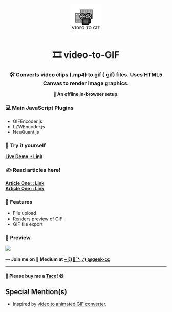 <div align="center">
  <img src="https://github.com/incubated-geek-cc/video-to-GIF/raw/main/img/logo.png" width="96" alt="logo">

  # 🎞️ video-to-GIF

  ### 🛠️ Converts video clips (.mp4) to gif (.gif) files. Uses HTML5 Canvas to render image graphics.

**🔌 An offline in-browser setup.**

<div align="left">

### 💻 Main JavaScript Plugins

</div>
<div align="left">
<ul>
	<li>GIFEncoder.js</li>
	<li>LZWEncoder.js</li>
	<li>NeuQuant.js</li>
</ul>

### 🌟 Try it yourself
[**Live Demo :: Link**](https://incubated-geek-cc.github.io/video-to-GIF/)

### ✍ Read articles here!
[**Article One :: Link**](https://geek-cc.medium.com/how-to-convert-a-video-clip-to-a-gif-file-with-client-side-javascript-56575d093191)<br>
[**Article One :: Link**](https://geek-cc.medium.com/video-to-gif-conversion-with-client-side-javascript-decoding-fps-for-gif-bf96b8bc4d7c)

### 📌 Features

</div>
<div align="left">
	<ul>
		<li>File upload</li>
		<li>Renders preview of GIF</li>
		<li>GIF file export</li>
	</ul>
</div>
</div>

### 👀 Preview
<img src='https://miro.medium.com/max/900/1*L0B8O8kG3-j9ZaRw0gWz1Q.gif' width="800px" />

<p>— <b>Join me on 📝 <b>Medium</b> at <a href='https://medium.com/@geek-cc' target='_blank'>~ ξ(🎀˶❛◡❛) @geek-cc</a></b></p>

---

#### 🌮 Please buy me a <a href='https://www.buymeacoffee.com/geekcc' target='_blank'>Taco</a>! 😋

## Special Mention(s)
- Inspired by [video to animated GIF converter](https://ezgif.com/video-to-gif).